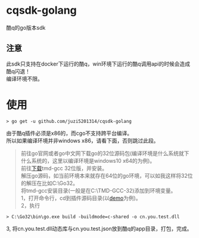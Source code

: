 # cqsdk-golang
酷q的go版本sdk

## 注意
此sdk只支持在docker下运行的酷q，win环境下运行的酷q调用api的时候会造成酷q闪退！  
编译环境不限。

# 使用
```shell
> go get -u github.com/juzi5201314/cqsdk-golang
```
由于酷q插件必须是x86的，而cgo不支持跨平台编译。  
所以如果编译环境并非windows x86，请看下面，否则跳过此段。  
>前往go官网或者go中文网下载go的32位源码包(编译环境是什么系统就下什么系统的，这里以编译环境是windows10 x64的为例)。  
>前往[下载](http://tdm-gcc.tdragon.net/download)tmd-gcc 32位版，并安装。  
>解压go源码，如当前环境本来就存在64位的go环境，可以如我这样将32位的解压在比如C:\Go32。  
>将tmd-gcc安装目录(一般是在C:\TMD-GCC-32)添加到环境变量。  
1，打开命令行，cd到插件源码目录(以[demo](github.com/juzi5201314/cqsdk-golang/demo)为例)。  
2，执行
```shell
> C:\Go32\bin\go.exe build -buildmode=c-shared -o cn.you.test.dll
```
3, 将cn.you.test.dll动态库与cn.you.test.json放到酷q的app目录，打包，完成。
